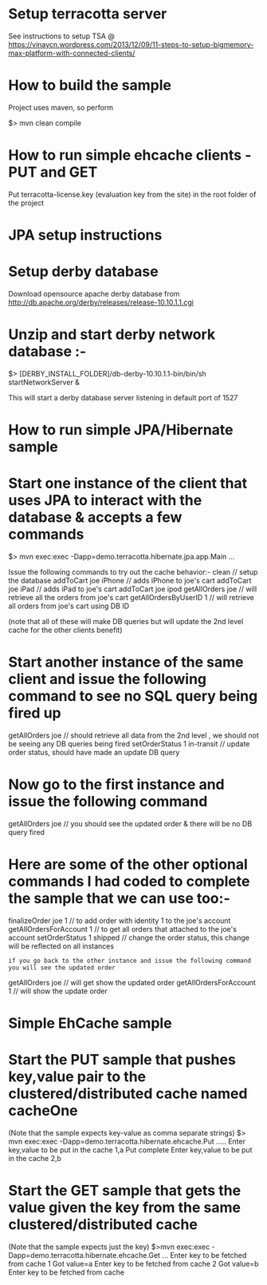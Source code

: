 
Setup terracotta server
========================
See instructions to setup TSA @ https://vinaycn.wordpress.com/2013/12/09/11-steps-to-setup-bigmemory-max-platform-with-connected-clients/


How to build the sample
=======================
Project uses maven, so perform

$> mvn clean compile


How to run simple ehcache clients - PUT and GET
===============================================
Put terracotta-license.key (evaluation key from the site) in the root folder of the project


JPA setup instructions
========================

Setup derby database
====================
Download opensource apache derby database from http://db.apache.org/derby/releases/release-10.10.1.1.cgi



Unzip and start derby network database :-
=========
$> [DERBY_INSTALL_FOLDER]/db-derby-10.10.1.1-bin/bin/sh startNetworkServer &

This will start a derby database server listening in default port of 1527


How to run simple JPA/Hibernate sample
=======================================

Start one instance of the client that uses JPA to interact with the database & accepts a few commands
======
$> mvn exec:exec -Dapp=demo.terracotta.hibernate.jpa.app.Main
...

Issue the following commands to try out the cache behavior:-
clean // setup the database
addToCart joe iPhone  // adds iPhone to joe's cart
addToCart joe iPad    // adds iPad to joe's cart
addToCart joe ipod
getAllOrders joe // will retrieve all the orders from joe's cart
getAllOrdersByUserID 1 // will retrieve all orders from joe's cart using DB ID

(note that all of these will make DB queries but will update the 2nd level cache for the other clients benefit)



Start another instance of the same client and issue the following command to see no SQL query being fired up
======
getAllOrders joe // should retrieve all data from the 2nd level , we should not be seeing any  DB queries being fired
setOrderStatus 1 in-transit // update order status, should have made an update DB query 

Now go to the first instance and issue the following command 
====
getAllOrders joe // you should see the  updated order  & there will be no DB query fired



Here are some of the other optional commands I had coded to complete the sample that we can use too:-
====
finalizeOrder joe 1 // to add order with identity 1 to the joe's account
getAllOrdersForAccount 1 // to get all orders that attached to the joe's account
setOrderStatus 1 shipped // change the order status, this change will be reflected on all instances

	if you go back to the other instance and issue the following command you will see the updated order
getAllOrders joe // will get show the updated order
getAllOrdersForAccount 1 // will show the update order





Simple EhCache sample
====

Start the PUT sample that pushes key,value pair to the clustered/distributed cache named cacheOne 
=======
(Note that the sample expects key-value as comma separate strings) 
	$> mvn exec:exec -Dapp=demo.terracotta.hibernate.ehcache.Put
	.....
	Enter key,value to be put in the cache
	1,a
	Put complete
	Enter key,value to be put in the cache
	2,b

Start the GET sample that gets the value given the key from the same clustered/distributed cache
====
(Note that the sample expects just the key)
	$>mvn exec:exec -Dapp=demo.terracotta.hibernate.ehcache.Get
	...
	Enter key to be fetched from cache
	1
	Got value=a
	Enter key to be fetched from cache
	2
	Got value=b
	Enter key to be fetched from cache











